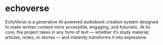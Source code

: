# echoverse
EchoVerse is a generative AI-powered audiobook creation system designed to make written content more accessible, engaging, and futuristic. At its core, the project takes in any form of text — whether it’s study material, articles, notes, or stories — and instantly transforms it into expressive.
